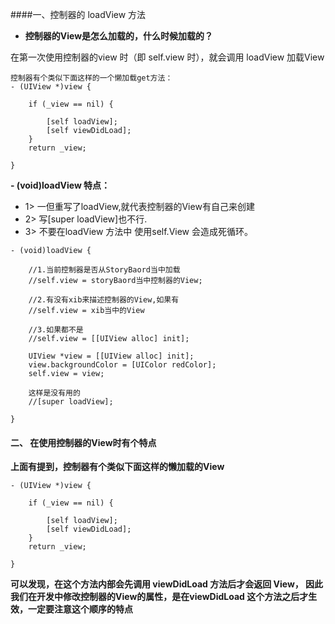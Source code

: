 
####一、控制器的 loadView 方法

- **控制器的View是怎么加载的，什么时候加载的？**

在第一次使用控制器的view 时（即 self.view 时），就会调用 loadView 加载View 
```objc
控制器有个类似下面这样的一个懒加载get方法：
- (UIView *)view {

    if (_view == nil) {

        [self loadView];
        [self viewDidLoad];
    }
    return _view;

}

```


**- (void)loadView 特点：**
- 1> 一但重写了loadView,就代表控制器的View有自己来创建
- 2> 写[super loadView]也不行.
- 3> 不要在loadView 方法中 使用self.View  会造成死循环。

```objc
- (void)loadView {
    
    //1.当前控制器是否从StoryBaord当中加载
    //self.view = storyBaord当中控制器的View;
    
    //2.有没有xib来描述控制器的View,如果有
    //self.view = xib当中的View
    
    //3.如果都不是
    //self.view = [[UIView alloc] init];
    
    UIView *view = [[UIView alloc] init];
    view.backgroundColor = [UIColor redColor];
    self.view = view;
    
    这样是没有用的
    //[super loadView];
    
}

```


#### 二、 在使用控制器的View时有个特点

**上面有提到，控制器有个类似下面这样的懒加载的View**
```objc
- (UIView *)view {

    if (_view == nil) {

        [self loadView];
        [self viewDidLoad];
    }
    return _view;

}

```
**可以发现，在这个方法内部会先调用 viewDidLoad 方法后才会返回 View， 因此我们在开发中修改控制器的View的属性，是在viewDidLoad 这个方法之后才生效，一定要注意这个顺序的特点**
